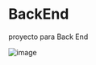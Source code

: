 # BackEnd
proyecto para Back End

![image](https://user-images.githubusercontent.com/116411094/197604290-18b4d65b-15fa-4f98-8cf3-d1490713282f.png)
